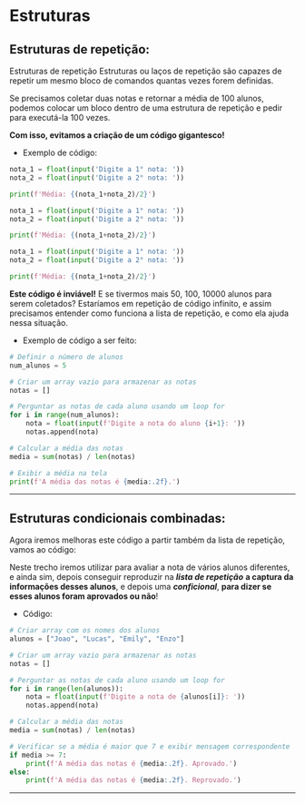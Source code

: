 # Estruturas 

## Estruturas de repetição:

Estruturas de repetição
Estruturas ou laços de repetição são capazes de repetir um mesmo bloco de comandos quantas vezes forem definidas.

Se precisamos coletar duas notas e retornar a média de 100 alunos, podemos colocar um bloco dentro de uma estrutura de repetição e pedir para executá-la 100 vezes.

**Com isso, evitamos a criação de um código gigantesco!**

- Exemplo de código:

```py
nota_1 = float(input('Digite a 1° nota: '))
nota_2 = float(input('Digite a 2° nota: '))

print(f'Média: {(nota_1+nota_2)/2}')

nota_1 = float(input('Digite a 1° nota: '))
nota_2 = float(input('Digite a 2° nota: '))

print(f'Média: {(nota_1+nota_2)/2}')

nota_1 = float(input('Digite a 1° nota: '))
nota_2 = float(input('Digite a 2° nota: '))

print(f'Média: {(nota_1+nota_2)/2}')
```

**Este código é inviável!** E se tivermos mais 50, 100, 10000 alunos para serem coletados? Estaríamos em repetição de código infinito, e assim precisamos entender como funciona a lista de repetição, e como ela ajuda nessa situação.

- Exemplo de código a ser feito:

```py
# Definir o número de alunos
num_alunos = 5

# Criar um array vazio para armazenar as notas
notas = []

# Perguntar as notas de cada aluno usando um loop for
for i in range(num_alunos):
    nota = float(input(f'Digite a nota do aluno {i+1}: '))
    notas.append(nota)

# Calcular a média das notas
media = sum(notas) / len(notas)

# Exibir a média na tela
print(f'A média das notas é {media:.2f}.')

```

---

## Estruturas condicionais combinadas:

Agora iremos melhoras este código a partir também da lista de repetição, vamos ao código:

Neste trecho iremos utilizar para avaliar a nota de vários alunos diferentes, e ainda sim, depois conseguir reproduzir na ***lista de repetição*** **a captura da informações desses alunos**, e depois uma ***conficional***, **para dizer se esses alunos foram aprovados ou não**!
- Código:

```py
# Criar array com os nomes dos alunos
alunos = ["Joao", "Lucas", "Emily", "Enzo"]

# Criar um array vazio para armazenar as notas
notas = []

# Perguntar as notas de cada aluno usando um loop for
for i in range(len(alunos)):
    nota = float(input(f'Digite a nota de {alunos[i]}: '))
    notas.append(nota)

# Calcular a média das notas
media = sum(notas) / len(notas)

# Verificar se a média é maior que 7 e exibir mensagem correspondente
if media >= 7:
    print(f'A média das notas é {media:.2f}. Aprovado.')
else:
    print(f'A média das notas é {media:.2f}. Reprovado.')

```

---